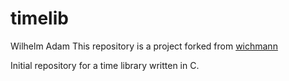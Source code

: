 # timelib
Wilhelm Adam
This repository is a project forked from [wichmann](https://github.com/wichmann/timelib)

Initial repository for a time library written in C.

